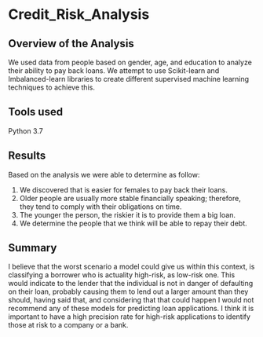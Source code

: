 # Credit_Risk_Analysis

## Overview of the Analysis

We used data from people based on gender, age, and education to analyze their ability to pay back loans. We attempt to use Scikit-learn and Imbalanced-learn libraries to create different supervised machine learning techniques to achieve this. 

## Tools used

Python 3.7

## Results

Based on the analysis we were able to determine as follow:

1.	We discovered that is easier for females to pay back their loans.
2.	Older people are usually more stable financially speaking; therefore, they tend to comply with their obligations on time.
3.	The younger the person, the riskier it is to provide them a big loan.
4.	We determine the people that we think will be able to repay their debt.

## Summary

I believe that the worst scenario a model could give us within this context, is classifying a borrower who is actuality high-risk, as low-risk one. This would indicate to the lender that the individual is not in danger of defaulting on their loan, probably causing them to lend out a larger amount than they should, having said that, and considering that that could happen I would not recommend any of these models for predicting loan applications. I think it is important to have a high precision rate for high-risk applications to identify those at risk to a company or a bank.
